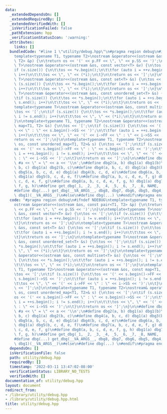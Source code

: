 ```yaml
---
data:
  _extendedDependsOn: []
  _extendedRequiredBy: []
  _extendedVerifiedWith: []
  _isVerificationFailed: false
  _pathExtension: hpp
  _verificationStatusIcon: ':warning:'
  attributes:
    links: []
  bundledCode: "#line 1 \"utility/debug.hpp\"\n#pragma region debug\n#ifndef NDEBUG\n\
    template<typename T1, typename T2>\nostream &operator<<(ostream &os, const pair<T1,\
    \ T2> &p) {\n\treturn os << '(' << p.FF << \", \" << p.SS << ')';\n}\n\ntemplate<typename\
    \ T>\nostream &operator<<(ostream &os, const vector<T> &v) {\n\tos << '[';\n\t\
    if (v.size()) {\n\t\tos << *v.begin();\n\t\tfor (auto i = ++v.begin(); i != v.end();\
    \ i++)\n\t\t\tos << \", \" << (*i);\n\t}\n\treturn os << ']';\n}\n\ntemplate<typename\
    \ T>\nostream &operator<<(ostream &os, const set<T> &s) {\n\tos << '[';\n\tif\
    \ (s.size()) {\n\t\tos << *s.begin();\n\t\tfor (auto i = ++s.begin(); i != s.end();\
    \ i++)\n\t\t\tos << \", \" << (*i);\n\t}\n\treturn os << ']';\n}\n\ntemplate<typename\
    \ T>\nostream &operator<<(ostream &os, const unordered_set<T> &s) {\n\tos << '[';\n\
    \tif (s.size()) {\n\t\tos << *s.begin();\n\t\tfor (auto i = ++s.begin(); i !=\
    \ s.end(); i++)\n\t\t\tos << \", \" << (*i);\n\t}\n\treturn os << ']';\n}\n\n\
    template<typename T>\nostream &operator<<(ostream &os, const multiset<T> &s) {\n\
    \tos << '[';\n\tif (s.size()) {\n\t\tos << *s.begin();\n\t\tfor (auto i = ++s.begin();\
    \ i != s.end(); i++)\n\t\t\tos << \", \" << (*i);\n\t}\n\treturn os << ']';\n\
    }\n\ntemplate<typename T1, typename T2>\nostream &operator<<(ostream &os, const\
    \ map<T1, T2> &s) {\n\tos << '[';\n\tif (s.size()) {\n\t\tos << '(' << s.begin()->FF\
    \ << \" : \" << s.begin()->SS << ')';\n\t\tfor (auto i = ++s.begin(); i != s.end();\
    \ i++)\n\t\t\tos << \", \" << '(' << i->FF << \" : \" << i->SS << ')';\n\t}\n\t\
    return os << ']';\n}\n\ntemplate<typename T1, typename T2>\nostream& operator<<(ostream&\
    \ os, const unordered_map<T1, T2>& s) {\n\tos << '[';\n\tif (s.size()) {\n\t\t\
    os << '(' << s.begin()->FF << \" : \" << s.begin()->SS << ')';\n\t\tfor (auto\
    \ i = ++s.begin(); i != s.end(); i++)\n\t\t\tos << \", \" << '(' << i->FF << \"\
    \ : \" << i->SS << ')';\n\t}\n\treturn os << ']';\n}\n\n#define dbg1(a) cerr <<\
    \ #a << \" = \" << a << '\\n';\n#define dbg2(a, b) dbg1(a) dbg1(b)\n#define dbg3(a,\
    \ b, c) dbg1(a) dbg2(b, c)\n#define dbg4(a, b, c, d) dbg1(a) dbg3(b, c, d)\n#define\
    \ dbg5(a, b, c, d, e) dbg1(a) dbg4(b, c, d, e)\n#define dbg6(a, b, c, d, e, f)\
    \ dbg1(a) dbg5(b, c, d, e, f)\n#define dbg7(a, b, c, d, e, f, g) dbg1(a) dbg6(b,\
    \ c, d, e, f, g)\n#define dbg8(a, b, c, d, e, f, g, h) dbg1(a) dbg7(b, c, d, e,\
    \ f, g, h)\n#define get_dbg(_1, _2, _3, _4, _5, _6, _7, _8, NAME, ...) NAME\n\
    #define dbg(...) get_dbg(__VA_ARGS__, dbg8, dbg7, dbg6, dbg5, dbg4, dbg3, dbg2,\
    \ dbg1)(__VA_ARGS__)\n#else\n#define dbg(...) \n#endif\n#pragma endregion debug\n"
  code: "#pragma region debug\n#ifndef NDEBUG\ntemplate<typename T1, typename T2>\n\
    ostream &operator<<(ostream &os, const pair<T1, T2> &p) {\n\treturn os << '('\
    \ << p.FF << \", \" << p.SS << ')';\n}\n\ntemplate<typename T>\nostream &operator<<(ostream\
    \ &os, const vector<T> &v) {\n\tos << '[';\n\tif (v.size()) {\n\t\tos << *v.begin();\n\
    \t\tfor (auto i = ++v.begin(); i != v.end(); i++)\n\t\t\tos << \", \" << (*i);\n\
    \t}\n\treturn os << ']';\n}\n\ntemplate<typename T>\nostream &operator<<(ostream\
    \ &os, const set<T> &s) {\n\tos << '[';\n\tif (s.size()) {\n\t\tos << *s.begin();\n\
    \t\tfor (auto i = ++s.begin(); i != s.end(); i++)\n\t\t\tos << \", \" << (*i);\n\
    \t}\n\treturn os << ']';\n}\n\ntemplate<typename T>\nostream &operator<<(ostream\
    \ &os, const unordered_set<T> &s) {\n\tos << '[';\n\tif (s.size()) {\n\t\tos <<\
    \ *s.begin();\n\t\tfor (auto i = ++s.begin(); i != s.end(); i++)\n\t\t\tos <<\
    \ \", \" << (*i);\n\t}\n\treturn os << ']';\n}\n\ntemplate<typename T>\nostream\
    \ &operator<<(ostream &os, const multiset<T> &s) {\n\tos << '[';\n\tif (s.size())\
    \ {\n\t\tos << *s.begin();\n\t\tfor (auto i = ++s.begin(); i != s.end(); i++)\n\
    \t\t\tos << \", \" << (*i);\n\t}\n\treturn os << ']';\n}\n\ntemplate<typename\
    \ T1, typename T2>\nostream &operator<<(ostream &os, const map<T1, T2> &s) {\n\
    \tos << '[';\n\tif (s.size()) {\n\t\tos << '(' << s.begin()->FF << \" : \" <<\
    \ s.begin()->SS << ')';\n\t\tfor (auto i = ++s.begin(); i != s.end(); i++)\n\t\
    \t\tos << \", \" << '(' << i->FF << \" : \" << i->SS << ')';\n\t}\n\treturn os\
    \ << ']';\n}\n\ntemplate<typename T1, typename T2>\nostream& operator<<(ostream&\
    \ os, const unordered_map<T1, T2>& s) {\n\tos << '[';\n\tif (s.size()) {\n\t\t\
    os << '(' << s.begin()->FF << \" : \" << s.begin()->SS << ')';\n\t\tfor (auto\
    \ i = ++s.begin(); i != s.end(); i++)\n\t\t\tos << \", \" << '(' << i->FF << \"\
    \ : \" << i->SS << ')';\n\t}\n\treturn os << ']';\n}\n\n#define dbg1(a) cerr <<\
    \ #a << \" = \" << a << '\\n';\n#define dbg2(a, b) dbg1(a) dbg1(b)\n#define dbg3(a,\
    \ b, c) dbg1(a) dbg2(b, c)\n#define dbg4(a, b, c, d) dbg1(a) dbg3(b, c, d)\n#define\
    \ dbg5(a, b, c, d, e) dbg1(a) dbg4(b, c, d, e)\n#define dbg6(a, b, c, d, e, f)\
    \ dbg1(a) dbg5(b, c, d, e, f)\n#define dbg7(a, b, c, d, e, f, g) dbg1(a) dbg6(b,\
    \ c, d, e, f, g)\n#define dbg8(a, b, c, d, e, f, g, h) dbg1(a) dbg7(b, c, d, e,\
    \ f, g, h)\n#define get_dbg(_1, _2, _3, _4, _5, _6, _7, _8, NAME, ...) NAME\n\
    #define dbg(...) get_dbg(__VA_ARGS__, dbg8, dbg7, dbg6, dbg5, dbg4, dbg3, dbg2,\
    \ dbg1)(__VA_ARGS__)\n#else\n#define dbg(...) \n#endif\n#pragma endregion debug\n"
  dependsOn: []
  isVerificationFile: false
  path: utility/debug.hpp
  requiredBy: []
  timestamp: '2022-03-11 13:47:02-08:00'
  verificationStatus: LIBRARY_NO_TESTS
  verifiedWith: []
documentation_of: utility/debug.hpp
layout: document
redirect_from:
- /library/utility/debug.hpp
- /library/utility/debug.hpp.html
title: utility/debug.hpp
---
```

